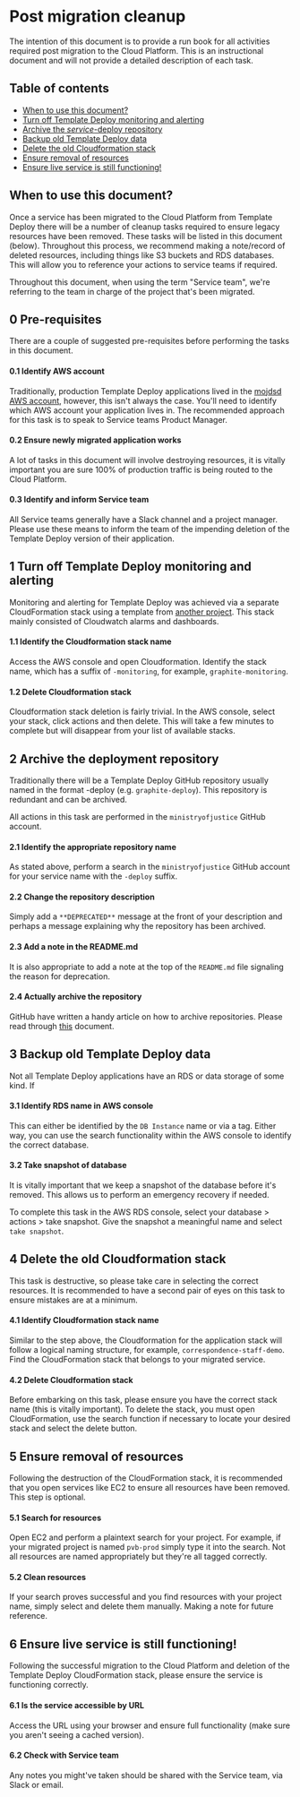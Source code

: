 # Post migration cleanup
The intention of this document is to provide a run book for all activities required post migration to the Cloud Platform. This is an instructional document and will not provide a detailed description of each task. 

## Table of contents
  - [When to use this document?](#when-to-use-this-document)
  - [Turn off Template Deploy monitoring and alerting](#1-turn-off-template-deploy-monitoring-and-alerting)
  - [Archive the *service*-deploy repository](#2-archive-the-deployment-repository)
  - [Backup old Template Deploy data](#3-backup-old-template-deploy-data)
  - [Delete the old Cloudformation stack](#4-delete-the-old-cloudformation-)
  - [Ensure removal of resources](#5-ensure-removal-of-resources)
  - [Ensure live service is still functioning!](#6-ensure-live-service-is-still-functioning)

## When to use this document?
Once a service has been migrated to the Cloud Platform from Template Deploy there will be a number of cleanup tasks required to ensure legacy resources have been removed. These tasks will be listed in this document (below). Throughout this process, we recommend making a note/record of deleted resources, including things like S3 buckets and RDS databases. This will allow you to reference your actions to service teams if required.

Throughout this document, when using the term "Service team", we're referring to the team in charge of the project that's been migrated.

## 0 Pre-requisites
There are a couple of suggested pre-requisites before performing the tasks in this document.

#### 0.1 Identify AWS account
Traditionally, production Template Deploy applications lived in the [mojdsd AWS account](https://mojdsd.signin.aws.amazon.com/console), however, this isn't always the case. You'll need to identify which AWS account your application lives in. The recommended approach for this task is to speak to Service teams Product Manager.

#### 0.2 Ensure newly migrated application works
A lot of tasks in this document will involve destroying resources, it is vitally important you are sure 100% of production traffic is being routed to the Cloud Platform. 

#### 0.3 Identify and inform Service team
All Service teams generally have a Slack channel and a project manager. Please use these means to inform the team of the impending deletion of the Template Deploy version of their application. 

## 1 Turn off Template Deploy monitoring and alerting
Monitoring and alerting for Template Deploy was achieved via a separate CloudFormation stack using a template from [another project](https://github.com/ministryofjustice/MOJ-Service-Catalog/blob/master/submodules/cloudwatch-legacy-monitoring.template). This stack mainly consisted of Cloudwatch alarms and dashboards.

#### 1.1 Identify the Cloudformation stack name
Access the AWS console and open Cloudformation. Identify the stack name, which has a suffix of `-monitoring`, for example, `graphite-monitoring`.

#### 1.2 Delete Cloudformation stack
Cloudformation stack deletion is fairly trivial. In the AWS console, select your stack, click actions and then delete. This will take a few minutes to complete but will disappear from your list of available stacks. 

## 2 Archive the deployment repository
Traditionally there will be a Template Deploy GitHub repository usually named in the format <service>-deploy (e.g. `graphite-deploy`). This repository is redundant and can be archived.

All actions in this task are performed in the `ministryofjustice` GitHub account. 

#### 2.1 Identify the appropriate repository name
As stated above, perform a search in the `ministryofjustice` GitHub account for your service name with the `-deploy` suffix.

#### 2.2 Change the repository description
Simply add a `**DEPRECATED**` message at the front of your description and perhaps a message explaining why the repository has been archived. 

#### 2.3 Add a note in the README.md
It is also appropriate to add a note at the top of the `README.md` file signaling the reason for deprecation. 

#### 2.4 Actually archive the repository
GitHub have written a handy article on how to archive repositories. Please read through [this](https://help.github.com/en/articles/archiving-repositories) document.

## 3 Backup old Template Deploy data
Not all Template Deploy applications have an RDS or data storage of some kind. If 

#### 3.1 Identify RDS name in AWS console
This can either be identified by the `DB Instance` name or via a tag. Either way, you can use the search functionality within the AWS console to identify the correct database. 

#### 3.2 Take snapshot of database
It is vitally important that we keep a snapshot of the database before it's removed. This allows us to perform an emergency recovery if needed.

To complete this task in the AWS RDS console, select your database > actions > take snapshot. Give the snapshot a meaningful name and select `take snapshot`.

## 4 Delete the old Cloudformation stack
This task is destructive, so please take care in selecting the correct resources. It is recommended to have a second pair of eyes on this task to ensure mistakes are at a minimum.

#### 4.1 Identify Cloudformation stack name
Similar to the step above, the Cloudformation for the application stack will follow a logical naming structure, for example, `correspondence-staff-demo`. Find the CloudFormation stack that belongs to your migrated service.

#### 4.2 Delete Cloudformation stack
Before embarking on this task, please ensure you have the correct stack name (this is vitally important). To delete the stack, you must open CloudFormation, use the search function if necessary to locate your desired stack and select the delete button.

## 5 Ensure removal of resources
Following the destruction of the CloudFormation stack, it is recommended that you open services like EC2 to ensure all resources have been removed. This step is optional.

#### 5.1 Search for resources
Open EC2 and perform a plaintext search for your project. For example, if your migrated project is named `pvb-prod` simply type it into the search. Not all resources are named appropriately but they're all tagged correctly. 

#### 5.2 Clean resources
If your search proves successful and you find resources with your project name, simply select and delete them manually. Making a note for future reference. 

## 6 Ensure live service is still functioning!
Following the successful migration to the Cloud Platform and deletion of the Template Deploy CloudFormation stack, please ensure the service is functioning correctly.

#### 6.1 Is the service accessible by URL
Access the URL using your browser and ensure full functionality (make sure you aren't seeing a cached version).  

#### 6.2 Check with Service team
Any notes you might've taken should be shared with the Service team, via Slack or email.
